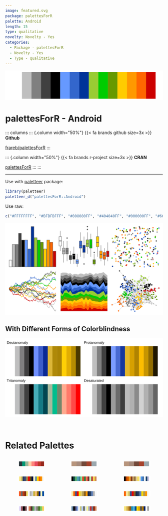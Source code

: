 ```yaml
---
image: featured.svg
package: palettesForR
palette: Android
length: 15
type: qualitative
novelty: Novelty - Yes
categories:
  - Package - palettesForR
  - Novelty - Yes
  - Type - qualitative
---
```


![](featured.svg)

# palettesForR - Android 

::: columns
::: {.column width="50%"}
{{< fa brands github size=3x >}}
**Github**

[frareb/palettesForR](https://github.com/frareb/palettesForR)
:::

::: {.column width="50%"}
{{< fa brands r-project size=3x >}}
**CRAN**

[palettesForR](https://CRAN.R-project.org/package=palettesForR)
:::
:::

<hr> 

Use with [paletteer](https://emilhvitfeldt.github.io/paletteer/) package:

```r
library(paletteer)
paletteer_d("palettesForR::Android")
```

Use raw:

```r
c("#FFFFFFFF", "#BFBFBFFF", "#808080FF", "#404040FF", "#000000FF", "#6699FFFF", "#3366CCFF", "#003399FF", "#99CC33FF", "#00CC00FF", "#669900FF", "#FFCC00FF", "#FF9900FF", "#FF6600FF", "#CC0000FF")
``` 

![](examples.png) <br>

## With Different Forms of Colorblindness

![](colorblind.svg) 

<br>

# Related Palettes

<div class="list" style="display: grid; grid-template-columns: auto auto auto;"> <figure class="figure">
<a href="../../awtools/a_palette/"> <img src="../../awtools/a_palette/featured.svg" style="width: 100%;" class="figure-img"></a>
</figure> <figure class="figure">
<a href="../../ButterflyColors/hamadryas_feronia/"> <img src="../../ButterflyColors/hamadryas_feronia/featured.svg" style="width: 100%;" class="figure-img"></a>
</figure> <figure class="figure">
<a href="../../ButterflyColors/hamadryas_feronia/"> <img src="../../ButterflyColors/hamadryas_feronia/featured.svg" style="width: 100%;" class="figure-img"></a>
</figure> <figure class="figure">
<a href="../../palettetown/typhlosion/"> <img src="../../palettetown/typhlosion/featured.svg" style="width: 100%;" class="figure-img"></a>
</figure> <figure class="figure">
<a href="../../palettetown/grovyle/"> <img src="../../palettetown/grovyle/featured.svg" style="width: 100%;" class="figure-img"></a>
</figure> <figure class="figure">
<a href="../../palettetown/crawdaunt/"> <img src="../../palettetown/crawdaunt/featured.svg" style="width: 100%;" class="figure-img"></a>
</figure> <figure class="figure">
<a href="../../palettetown/ledian/"> <img src="../../palettetown/ledian/featured.svg" style="width: 100%;" class="figure-img"></a>
</figure> <figure class="figure">
<a href="../../palettetown/quilava/"> <img src="../../palettetown/quilava/featured.svg" style="width: 100%;" class="figure-img"></a>
</figure> <figure class="figure">
<a href="../../palettetown/cyndaquil/"> <img src="../../palettetown/cyndaquil/featured.svg" style="width: 100%;" class="figure-img"></a>
</figure> <figure class="figure">
<a href="../../palettetown/shiftry/"> <img src="../../palettetown/shiftry/featured.svg" style="width: 100%;" class="figure-img"></a>
</figure> <figure class="figure">
<a href="../../palettetown/gyarados/"> <img src="../../palettetown/gyarados/featured.svg" style="width: 100%;" class="figure-img"></a>
</figure> <figure class="figure">
<a href="../../palettetown/mareep/"> <img src="../../palettetown/mareep/featured.svg" style="width: 100%;" class="figure-img"></a>
</figure> 
</div>
